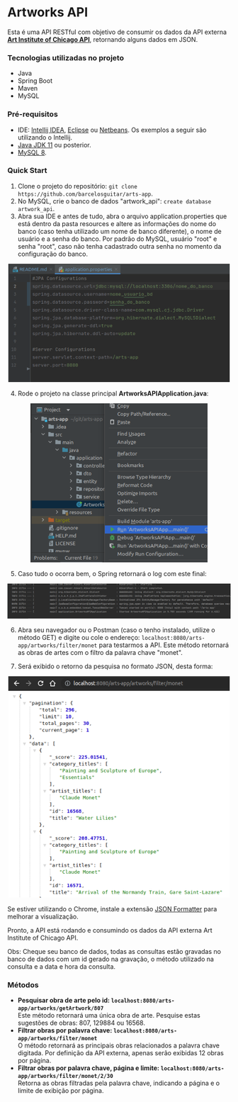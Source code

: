 # Artworks API

Esta é uma API RESTful com objetivo de consumir os dados da API externa  **[Art Institute of Chicago API](https://api.artic.edu/docs/#introduction)**, 
retornando alguns dados em JSON.

### Tecnologias utilizadas no projeto

- Java
- Spring Boot
- Maven
- MySQL

### Pré-requisitos

- IDE: [Intellij IDEA](https://www.jetbrains.com/pt-br/idea/download/), [Eclipse](https://www.eclipse.org/downloads/) ou [Netbeans](https://netbeans.apache.org/download/). Os exemplos a seguir são utilizando o Intellij.
- [Java JDK 11](https://www.oracle.com/br/java/technologies/javase/jdk11-archive-downloads.html) ou posterior.
- [MySQL 8](https://dev.mysql.com/downloads/).

###  Quick Start

1. Clone o projeto do repositório: `git clone https://github.com/barcelosguitar/arts-app`.
2. No MySQL, crie o banco de dados "artwork_api": `create database artwork_api`.
3. Abra sua IDE e antes de tudo, abra o arquivo application.properties que está dentro da pasta resources e altere as informações do nome do banco (caso tenha utilizado um nome de banco diferente), o nome de usuário e a senha do banco. Por padrão do MySQL, usuário "root" e senha "root", caso não tenha cadastrado outra senha no momento da configuração do banco.
 <div align="center">
     <img src="src/main/resources/img/application_properties.png" alt="drawing" width="500"/>
 </div>

4. Rode o projeto na classe principal **ArtworksAPIApplication.java**:
<div align="center">
    <img src="src/main/resources/img/run_project.png" alt="drawing" width="400"/>
</div>

5. Caso tudo o ocorra bem, o Spring retornará o log com este final:
<div align="center">
   <img src="src/main/resources/img/log.png" alt="drawing" width="780"/>
</div>

6. Abra seu navegador ou o Postman (caso o tenho instalado, utilize o método GET) e digite ou cole o endereço: 
`localhost:8080/arts-app/artworks/filter/monet` para testarmos a API. Este método retornará as obras de artes com o filtro da palavra chave "monet".  

7. Será exibido o retorno da pesquisa no formato JSON, desta forma:
<div align="center">
   <img src="src/main/resources/img/json_return.png" alt="drawing" width="500"/>
</div>

Se estiver utilizando o Chrome, instale a extensão [JSON Formatter](https://chrome.google.com/webstore/detail/json-formatter/bcjindcccaagfpapjjmafapmmgkkhgoa) para melhorar a visualização.

Pronto, a API está rodando e consumindo os dados da API externa Art Institute of Chicago API.   

Obs: Cheque seu banco de dados, todas as consultas estão gravadas no banco de dados com um id gerado na gravação, o método utilizado na consulta e a data e hora da consulta.    

### Métodos

- **Pesquisar obra de arte pelo id: `localhost:8080/arts-app/artworks/getArtwork/807`**  
    Este método retornará uma única obra de arte. Pesquise estas sugestões de obras: 807, 129884 ou 16568.
- **Filtrar obras por palavra chave: `localhost:8080/arts-app/artworks/filter/monet`**  
    O método retornará as principais obras relacionados a palavra chave digitada. Por definição da API externa, apenas serão exibidas 12 obras por página.
- **Filtrar obras por palavra chave, página e limite: `localhost:8080/arts-app/artworks/filter/monet/2/30`**  
    Retorna as obras filtradas pela palavra chave, indicando a página e o limite de exibição por página.
